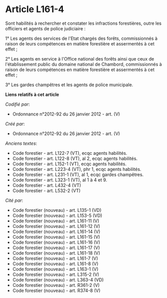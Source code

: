 # Article L161-4

Sont habilités à rechercher et constater les infractions forestières, outre les officiers et agents de police judiciaire :

1° Les agents des services de l'Etat chargés des forêts, commissionnés à raison de leurs compétences en matière forestière et
assermentés à cet effet ;

2° Les agents en service à l'Office national des forêts ainsi que ceux de l'établissement public du domaine national de
Chambord, commissionnés à raison de leurs compétences en matière forestière et assermentés à cet effet ;

3° Les gardes champêtres et les agents de police municipale.

**Liens relatifs à cet article**

_Codifié par_:

  - Ordonnance n°2012-92 du 26 janvier 2012 - art. (V)

_Créé par_:

  - Ordonnance n°2012-92 du 26 janvier 2012 - art. (V)

_Anciens textes_:

  - Code forestier - art. L122-7 (VT), ecqc agents habilités.
  - Code forestier - art. L122-8 (VT), al 2, ecqc agents habilités.
  - Code forestier - art. L152-1 (VT), ecqc agents habilités.
  - Code forestier - art. L223-4 (VT), phr 1, ecqc agents habilités.
  - Code forestier - art. L231-1 (VT), al 1, ecqc gardes champêtres.
  - Code forestier - art. L323-1 (VT), al 1 à 4 et 9.
  - Code forestier - art. L432-4 (VT)
  - Code forestier - art. L532-2 (VT)

_Cité par_:

  - Code forestier (nouveau) - art. L135-1 (VD)
  - Code forestier (nouveau) - art. L153-5 (VD)
  - Code forestier (nouveau) - art. L161-11 (V)
  - Code forestier (nouveau) - art. L161-12 (V)
  - Code forestier (nouveau) - art. L161-14 (V)
  - Code forestier (nouveau) - art. L161-15 (V)
  - Code forestier (nouveau) - art. L161-16 (V)
  - Code forestier (nouveau) - art. L161-17 (V)
  - Code forestier (nouveau) - art. L161-18 (V)
  - Code forestier (nouveau) - art. L161-7 (V)
  - Code forestier (nouveau) - art. L161-8 (V)
  - Code forestier (nouveau) - art. L163-1 (V)
  - Code forestier (nouveau) - art. L315-2 (V)
  - Code forestier (nouveau) - art. L363-4 (VD)
  - Code forestier (nouveau) - art. R361-2 (V)
  - Code forestier (nouveau) - art. R374-8 (V)
